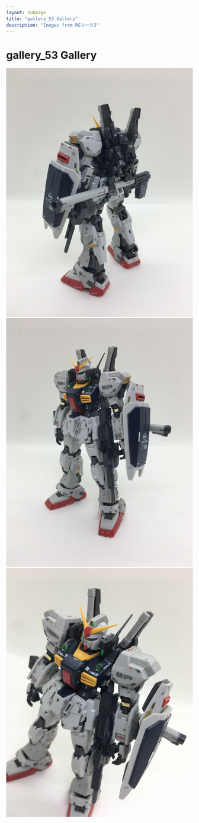 ```yaml
---
layout: subpage
title: "gallery_53 Gallery"
description: "Images from RGマーク2"
---
```


# gallery_53 Gallery

![200606088](gallery_53/200606088.JPG)
![200606089](gallery_53/200606089.JPG)
![200606091](gallery_53/200606091.JPG)
